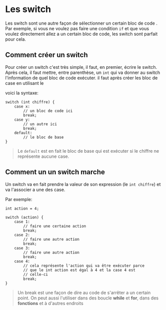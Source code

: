 # Les switch
Les switch sont une autre façon de sélectionner un certain bloc de code . Par exemple, si vous ne voulez pas faire une condition `if` et que vous voulez directement allez a un certain bloc de code, les switch sont parfait pour cela.

## Comment créer un switch

Pour créer un  switch c'est très simple, il faut, en premier, écrire le switch. Après  cela, il faut mettre, entre parenthèse, un `int` qui va donner au switch l'information de quel bloc de code exécuter. il faut après créer les bloc de case en utilisant le 

voici la syntaxe: 

    switch (int chiffre) {
		case x:
			// un bloc de code ici
			break;
		case y:
			// un autre ici
			break;
		default:
			// le bloc de base
	}

> Le `default` est en fait le bloc de base qui est exécuter si le chiffre ne représente aucune case.

## Comment un un switch marche

Un switch va en fait prendre la valeur de son expression (le `int chiffre`) et va l'associer a une des case.

Par exemple:

    int action = 4;
    
    switch (action) {
	    case 1:
		    // faire une certaine action
		    break;
		case 2:
			// faire une autre action
			break;
		case 3:
			// faire une autre action
			break;
		case 4:
			// cela représente l'action qui va être exécuter parce 
			// que le int action est égal à 4 et la case 4 est
			// celle-ci
			break;
    }
	
	

> Un break est une façon de dire au code de s'arrêter a un certain point. On peut aussi l'utiliser dans des boucle **while** et **for**, dans des **fonctions** et à d'autres endroits

